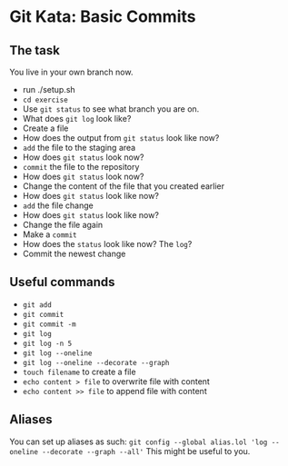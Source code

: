 # Git Kata: Basic Commits
## The task
You live in your own branch now.
- run ./setup.sh    
- `cd exercise`
- Use `git status` to see what branch you are on.
- What does `git log` look like?
- Create a file
- How does the output from `git status` look like now?
- `add` the file to the staging area
- How does `git status` look now?
- `commit` the file to the repository
- How does `git status` look now?
- Change the content of the file that you created earlier
- How does `git status` look like now?
- `add` the file change
- How does `git status` look like now?
- Change the file again
- Make a `commit`
- How does the `status` look like now? The `log`?
- Commit the newest change

## Useful commands
- `git add`
- `git commit`
- `git commit -m`
- `git log`
- `git log -n 5`
- `git log --oneline`
- `git log --oneline --decorate --graph`
- `touch filename` to create a file
- `echo content > file` to overwrite file with content
- `echo content >> file` to append file with content


## Aliases
You can set up aliases as such:
`git config --global alias.lol 'log --oneline --decorate --graph --all'`
This might be useful to you.
